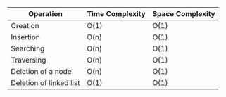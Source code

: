 | **Operation**           | **Time Complexity** | **Space Complexity** |
| ----------------------- | ------------------- | -------------------- |
| Creation                | O(1)                | O(1)                 |
| Insertion               | O(n)                | O(1)                 |
| Searching               | O(n)                | O(1)                 |
| Traversing              | O(n)                | O(1)                 |
| Deletion of a node      | O(n)                | O(1)                 |
| Deletion of linked list | O(1)                | O(1)                 |
